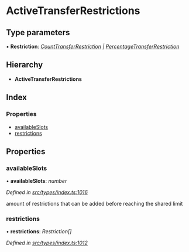 # ActiveTransferRestrictions

## Type parameters

▪ **Restriction**: [_CountTransferRestriction_](counttransferrestriction.md) _\|_ [_PercentageTransferRestriction_](percentagetransferrestriction.md)

## Hierarchy

* **ActiveTransferRestrictions**

## Index

### Properties

* [availableSlots](activetransferrestrictions.md#availableslots)
* [restrictions](activetransferrestrictions.md#restrictions)

## Properties

### availableSlots

• **availableSlots**: _number_

_Defined in_ [_src/types/index.ts:1016_](https://github.com/PolymathNetwork/polymesh-sdk/blob/bf2b7a12/src/types/index.ts#L1016)

amount of restrictions that can be added before reaching the shared limit

### restrictions

• **restrictions**: _Restriction\[\]_

_Defined in_ [_src/types/index.ts:1012_](https://github.com/PolymathNetwork/polymesh-sdk/blob/bf2b7a12/src/types/index.ts#L1012)

